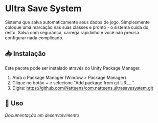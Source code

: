 # Ultra Save System

Sistema que salva automaticamente seus dados de jogo. Simplesmente coloque uma marcação nas suas classes e pronto - o sistema cuida do resto. Salva com segurança, carrega rapidinho e você não precisa configurar nada complicado.

## 📥 Instalação

Este pacote pode ser instalado através do Unity Package Manager.

1. Abra o Package Manager (Window > Package Manager)
2. Clique no botão + e selecione "Add package from git URL..."
3. Digite: https://github.com/Natteens/com.natteens.ultrasavesystem.git

## 🚀 Uso

*Documentação em desenvolvimento*
